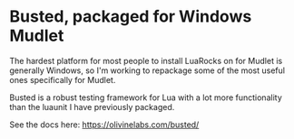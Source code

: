 # Busted, packaged for Windows Mudlet

The hardest platform for most people to install LuaRocks on for Mudlet is generally Windows, so I'm working to repackage some of the most useful ones specifically for Mudlet.

Busted is a robust testing framework for Lua with a lot more functionality than the luaunit I have previously packaged.

See the docs here: <https://olivinelabs.com/busted/>